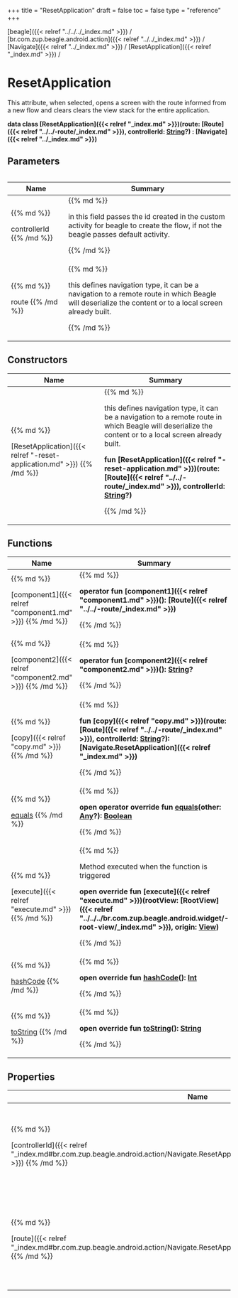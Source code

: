 +++
title = "ResetApplication"
draft = false
toc = false
type = "reference"
+++

[beagle]({{< relref "../../../_index.md" >}}) / [br.com.zup.beagle.android.action]({{< relref "../../_index.md" >}}) / [Navigate]({{< relref "../_index.md" >}}) / [ResetApplication]({{< relref "_index.md" >}}) / 



# ResetApplication  
  

This attribute, when selected, opens a screen with the route informed from a new flow and clears clears the view stack for the entire application.

<b>data class [ResetApplication]({{< relref "_index.md" >}})(**route**: [Route]({{< relref "../../-route/_index.md" >}}), **controllerId**: [String](https://kotlinlang.org/api/latest/jvm/stdlib/kotlin/-string/index.html)?) : [Navigate]({{< relref "../_index.md" >}})</b>   


## Parameters  
<table>
  
  
<table>
  
<thead>
<tr>
<th>
Name  
</th>
<th>
Summary  
</th>
  
</tr>
</thead>
<tbody>
<tr>
<td>
{{% md %}}

controllerId
{{% /md %}}
</td>
<td>
{{% md %}}



in this field passes the id created in the custom activity for beagle to create the flow, if not the beagle passes default activity.


{{% /md %}}
</td>
</tr>

<tr>
<td>
{{% md %}}

route
{{% /md %}}
</td>
<td>
{{% md %}}



this defines navigation type, it can be a navigation to a remote route in which Beagle will deserialize the content or to a local screen already built.


{{% /md %}}
</td>
</tr>

</tbody>
</table>
  
</table>


## Constructors  
<table>
  
<thead>
<tr>
<th>
Name  
</th>
<th>
Summary  
</th>
  
</tr>
</thead>
<tbody>
<tr>
<td>
{{% md %}}

[ResetApplication]({{< relref "-reset-application.md" >}})
{{% /md %}}
</td>
<td>
{{% md %}}

  

this defines navigation type, it can be a navigation to a remote route in which Beagle will deserialize the content or to a local screen already built.

<b>fun [ResetApplication]({{< relref "-reset-application.md" >}})(route: [Route]({{< relref "../../-route/_index.md" >}}), controllerId: [String](https://kotlinlang.org/api/latest/jvm/stdlib/kotlin/-string/index.html)?)</b>   

{{% /md %}}
</td>
</tr>

</tbody>
</table>


## Functions  
<table>
  
<thead>
<tr>
<th>
Name  
</th>
<th>
Summary  
</th>
  
</tr>
</thead>
<tbody>
<tr>
<td>
{{% md %}}

[component1]({{< relref "component1.md" >}})
{{% /md %}}
</td>
<td>
{{% md %}}

  
<b>operator fun [component1]({{< relref "component1.md" >}})(): [Route]({{< relref "../../-route/_index.md" >}})</b>  



{{% /md %}}
</td>
</tr>

<tr>
<td>
{{% md %}}

[component2]({{< relref "component2.md" >}})
{{% /md %}}
</td>
<td>
{{% md %}}

  
<b>operator fun [component2]({{< relref "component2.md" >}})(): [String](https://kotlinlang.org/api/latest/jvm/stdlib/kotlin/-string/index.html)?</b>  



{{% /md %}}
</td>
</tr>

<tr>
<td>
{{% md %}}

[copy]({{< relref "copy.md" >}})
{{% /md %}}
</td>
<td>
{{% md %}}

  
<b>fun [copy]({{< relref "copy.md" >}})(route: [Route]({{< relref "../../-route/_index.md" >}}), controllerId: [String](https://kotlinlang.org/api/latest/jvm/stdlib/kotlin/-string/index.html)?): [Navigate.ResetApplication]({{< relref "_index.md" >}})</b>  



{{% /md %}}
</td>
</tr>

<tr>
<td>
{{% md %}}

[equals](https://kotlinlang.org/api/latest/jvm/stdlib/kotlin/-any/equals.html)
{{% /md %}}
</td>
<td>
{{% md %}}

  
<b>open operator override fun [equals](https://kotlinlang.org/api/latest/jvm/stdlib/kotlin/-any/equals.html)(other: [Any](https://kotlinlang.org/api/latest/jvm/stdlib/kotlin/-any/index.html)?): [Boolean](https://kotlinlang.org/api/latest/jvm/stdlib/kotlin/-boolean/index.html)</b>  



{{% /md %}}
</td>
</tr>

<tr>
<td>
{{% md %}}

[execute]({{< relref "execute.md" >}})
{{% /md %}}
</td>
<td>
{{% md %}}



Method executed when the function is triggered

  
  
<b>open override fun [execute]({{< relref "execute.md" >}})(rootView: [RootView]({{< relref "../../../br.com.zup.beagle.android.widget/-root-view/_index.md" >}}), origin: [View](https://developer.android.com/reference/kotlin/android/view/View.html))</b>  



{{% /md %}}
</td>
</tr>

<tr>
<td>
{{% md %}}

[hashCode](https://kotlinlang.org/api/latest/jvm/stdlib/kotlin/-any/hash-code.html)
{{% /md %}}
</td>
<td>
{{% md %}}

  
<b>open override fun [hashCode](https://kotlinlang.org/api/latest/jvm/stdlib/kotlin/-any/hash-code.html)(): [Int](https://kotlinlang.org/api/latest/jvm/stdlib/kotlin/-int/index.html)</b>  



{{% /md %}}
</td>
</tr>

<tr>
<td>
{{% md %}}

[toString](https://kotlinlang.org/api/latest/jvm/stdlib/kotlin/-any/to-string.html)
{{% /md %}}
</td>
<td>
{{% md %}}

  
<b>open override fun [toString](https://kotlinlang.org/api/latest/jvm/stdlib/kotlin/-any/to-string.html)(): [String](https://kotlinlang.org/api/latest/jvm/stdlib/kotlin/-string/index.html)</b>  



{{% /md %}}
</td>
</tr>

</tbody>
</table>


## Properties  
<table>
  
<thead>
<tr>
<th>
Name  
</th>
<th>
Summary  
</th>
  
</tr>
</thead>
<tbody>
<tr>
<td>
{{% md %}}

[controllerId]({{< relref "_index.md#br.com.zup.beagle.android.action/Navigate.ResetApplication/controllerId/#/PointingToDeclaration/" >}})
{{% /md %}}
</td>
<td>
{{% md %}}

  

in this field passes the id created in the custom activity for beagle to create the flow, if not the beagle passes default activity.

<b>val [controllerId]({{< relref "_index.md#br.com.zup.beagle.android.action/Navigate.ResetApplication/controllerId/#/PointingToDeclaration/" >}}): [String](https://kotlinlang.org/api/latest/jvm/stdlib/kotlin/-string/index.html)?</b>   

{{% /md %}}
</td>
</tr>

<tr>
<td>
{{% md %}}

[route]({{< relref "_index.md#br.com.zup.beagle.android.action/Navigate.ResetApplication/route/#/PointingToDeclaration/" >}})
{{% /md %}}
</td>
<td>
{{% md %}}

  

this defines navigation type, it can be a navigation to a remote route in which Beagle will deserialize the content or to a local screen already built.

<b>val [route]({{< relref "_index.md#br.com.zup.beagle.android.action/Navigate.ResetApplication/route/#/PointingToDeclaration/" >}}): [Route]({{< relref "../../-route/_index.md" >}})</b>   

{{% /md %}}
</td>
</tr>

</tbody>
</table>


